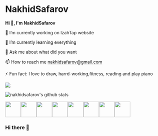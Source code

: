 # NakhidSafarov

**Hi 👋, I'm  NakhidSafarov** </br>

🔭 I’m currently working on IzahTap website

🌱 I’m currently learning everything

💬 Ask me about what did you want

📫 How to reach me nakhidsafarov@gmail.com

⚡ Fun fact: I love to draw, harrd-working,fitness, reading and play piano


<img src="https://github-readme-streak-stats.herokuapp.com/?user=nakhidusta"/>


![nakhidsafarov's github stats](https://github-readme-stats.vercel.app/api?username=nakhidusta&show_icons=true&theme=radical)

<img height=50 src="https://cdn.jsdelivr.net/gh/devicons/devicon/icons/python/python-original.svg"/><img height=50 src="https://cdn.jsdelivr.net/gh/devicons/devicon/icons/java/java-original.svg"/><img height=50 src="https://cdn.jsdelivr.net/gh/devicons/devicon/icons/html5/html5-original.svg" /><img height=50 src="https://cdn.jsdelivr.net/gh/devicons/devicon/icons/css3/css3-original.svg" /><img height=50 src="https://cdn.jsdelivr.net/gh/devicons/devicon/icons/react/react-original.svg" /><img height=50 src="https://cdn.jsdelivr.net/gh/devicons/devicon/icons/git/git-plain.svg"/><img height=50 src="https://cdn.jsdelivr.net/gh/devicons/devicon/icons/github/github-original.svg"/><img height=50 src="https://cdn.jsdelivr.net/gh/devicons/devicon/icons/canva/canva-original.svg"/>

### Hi there 👋

<!--
**NakhidUsta/NakhidUsta** is a ✨ _special_ ✨ repository because its `README.md` (this file) appears on your GitHub profile.

Here are some ideas to get you started:

- 🔭 I’m currently working on ...
- 🌱 I’m currently learning ...
- 👯 I’m looking to collaborate on ...
- 🤔 I’m looking for help with ...
- 💬 Ask me about ...
- 📫 How to reach me: ...
- 😄 Pronouns: ...
- ⚡ Fun fact: ...
-->
